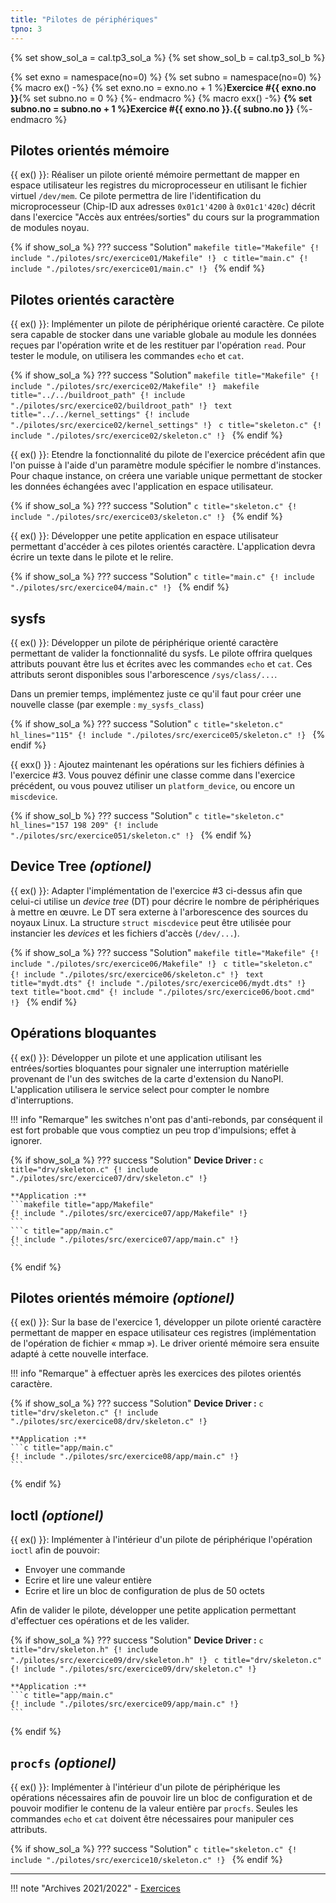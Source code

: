 ```yaml
---
title: "Pilotes de périphériques"
tpno: 3
---
```

{% set show_sol_a = cal.tp3_sol_a %}
{% set show_sol_b = cal.tp3_sol_b %}

{% set exno = namespace(no=0) %}
{% set subno = namespace(no=0) %}
{% macro ex() -%}
{% set exno.no = exno.no + 1 %}**Exercice #{{ exno.no }}**{% set subno.no = 0 %}
{%- endmacro %}
{% macro exx() -%}
**{% set subno.no = subno.no + 1 %}Exercice #{{ exno.no }}.{{ subno.no }}**
{%- endmacro %}

## Pilotes orientés mémoire

{{ ex() }}: Réaliser un pilote orienté mémoire permettant de mapper en espace utilisateur les registres du microprocesseur en utilisant le fichier virtuel `/dev/mem`. Ce pilote permettra de lire l'identification du microprocesseur (Chip-ID aux adresses `0x01c1'4200` à `0x01c1'420c`) décrit dans l'exercice "Accès aux entrées/sorties" du cours sur la programmation de modules noyau.

{% if show_sol_a %}
??? success "Solution"
    ```makefile title="Makefile"
    {! include "./pilotes/src/exercice01/Makefile" !}
    ```
    ```c title="main.c"
    {! include "./pilotes/src/exercice01/main.c" !}
    ```
{% endif %}

## Pilotes orientés caractère

{{ ex() }}: Implémenter un pilote de périphérique orienté caractère. Ce pilote sera capable de stocker dans une variable globale au module les données reçues par l'opération write et de les restituer par l'opération `read`. Pour tester le module, on utilisera les commandes `echo` et `cat`.

{% if show_sol_a %}
??? success "Solution"
    ```makefile title="Makefile"
    {! include "./pilotes/src/exercice02/Makefile" !}
    ```
    ```makefile title="../../buildroot_path"
    {! include "./pilotes/src/exercice02/buildroot_path" !}
    ```
    ```text title="../../kernel_settings"
    {! include "./pilotes/src/exercice02/kernel_settings" !}
    ```
    ```c title="skeleton.c"
    {! include "./pilotes/src/exercice02/skeleton.c" !}
    ```
{% endif %}

{{ ex() }}: Etendre la fonctionnalité du pilote de l'exercice précédent afin que l'on puisse à l'aide d'un paramètre module spécifier le nombre d'instances. Pour chaque instance, on créera une variable unique permettant de stocker les données échangées avec l'application en espace utilisateur.

{% if show_sol_a %}
??? success "Solution"
    ```c title="skeleton.c"
    {! include "./pilotes/src/exercice03/skeleton.c" !}
    ```
{% endif %}

{{ ex() }}: Développer une petite application en espace utilisateur permettant d'accéder à ces pilotes orientés caractère. L'application devra écrire un texte dans le pilote et le relire.

{% if show_sol_a %}
??? success "Solution"
    ```c title="main.c"
    {! include "./pilotes/src/exercice04/main.c" !}
    ```
{% endif %}

## sysfs

{{ ex() }}: Développer un pilote de périphérique orienté caractère permettant de valider la fonctionnalité du sysfs. Le pilote offrira quelques attributs pouvant être lus et écrites avec les commandes `echo` et `cat`. Ces attributs seront disponibles sous l'arborescence `/sys/class/...`.

Dans un premier temps, implémentez juste ce qu'il faut pour créer une nouvelle classe (par exemple : `my_sysfs_class`)

{% if show_sol_a %}
??? success "Solution"
    ```c title="skeleton.c" hl_lines="115"
    {! include "./pilotes/src/exercice05/skeleton.c" !}
    ```
{% endif %}


{{ exx() }} : Ajoutez maintenant les opérations sur les fichiers définies à l'exercice #3. Vous pouvez définir une classe
comme dans l'exercice précédent, ou vous pouvez utiliser un `platform_device`, ou encore un `miscdevice`.

{% if show_sol_b %}
??? success "Solution"
    ```c title="skeleton.c" hl_lines="157 198 209"
    {! include "./pilotes/src/exercice051/skeleton.c" !}
    ```
{% endif %}

## Device Tree _(optionel)_

{{ ex() }}:
Adapter l'implémentation de l'exercice #3 ci-dessus afin que celui-ci utilise un _device tree_ (DT) pour décrire le nombre de périphériques à mettre en œuvre. Le DT sera externe à l'arborescence des sources du noyaux Linux. La structure `struct miscdevice` peut être utilisée pour instancier les _devices_ et les fichiers d'accès (`/dev/...`).

{% if show_sol_a %}
??? success "Solution"
    ```makefile title="Makefile"
    {! include "./pilotes/src/exercice06/Makefile" !}
    ```
    ```c title="skeleton.c"
    {! include "./pilotes/src/exercice06/skeleton.c" !}
    ```
    ```text title="mydt.dts"
    {! include "./pilotes/src/exercice06/mydt.dts" !}
    ```
    ```text title="boot.cmd"
    {! include "./pilotes/src/exercice06/boot.cmd" !}
    ```
{% endif %}


## Opérations bloquantes

{{ ex() }}: Développer un pilote et une application utilisant les entrées/sorties bloquantes pour signaler une interruption matérielle provenant de l'un des switches de la carte d'extension du NanoPI. L'application utilisera le service select pour compter le nombre d'interruptions.

!!! info "Remarque"
    les switches n'ont pas d'anti-rebonds, par conséquent il est fort probable que vous comptiez un peu trop
    d'impulsions; effet à ignorer.

{% if show_sol_a %}
??? success "Solution"
    **Device Driver :**
    ```c title="drv/skeleton.c"
    {! include "./pilotes/src/exercice07/drv/skeleton.c" !}
    ```

    **Application :**
    ```makefile title="app/Makefile"
    {! include "./pilotes/src/exercice07/app/Makefile" !}
    ```
    ```c title="app/main.c"
    {! include "./pilotes/src/exercice07/app/main.c" !}
    ```
{% endif %}

## Pilotes orientés mémoire _(optionel)_

{{ ex() }}: Sur la base de l'exercice 1, développer un pilote orienté caractère permettant de mapper en espace utilisateur ces registres (implémentation de l'opération de fichier « mmap »). 
Le driver orienté mémoire sera ensuite adapté à cette nouvelle interface.

!!! info "Remarque"
    à effectuer après les exercices des pilotes orientés caractère.

{% if show_sol_a %}
??? success "Solution"
    **Device Driver :**
    ```c title="drv/skeleton.c"
    {! include "./pilotes/src/exercice08/drv/skeleton.c" !}
    ```

    **Application :**
    ```c title="app/main.c"
    {! include "./pilotes/src/exercice08/app/main.c" !}
    ```
{% endif %}

## Ioctl _(optionel)_

{{ ex() }}: Implémenter à l'intérieur d'un pilote de périphérique l'opération `ioctl` afin de pouvoir:

- Envoyer une commande
- Ecrire et lire une valeur entière
- Ecrire et lire un bloc de configuration de plus de 50 octets

Afin de valider le pilote, développer une petite application permettant d'effectuer ces opérations et de les valider. 

{% if show_sol_a %}
??? success "Solution"
    **Device Driver :**
    ```c title="drv/skeleton.h"
    {! include "./pilotes/src/exercice09/drv/skeleton.h" !}
    ```
    ```c title="drv/skeleton.c"
    {! include "./pilotes/src/exercice09/drv/skeleton.c" !}
    ```

    **Application :**
    ```c title="app/main.c"
    {! include "./pilotes/src/exercice09/app/main.c" !}
    ```
{% endif %}

## `procfs` _(optionel)_

{{ ex() }}: Implémenter à l'intérieur d'un pilote de périphérique les opérations nécessaires afin de pouvoir lire un bloc de configuration et de pouvoir modifier le contenu de la valeur entière par `procfs`. Seules les commandes `echo` et `cat` doivent être nécessaires pour manipuler ces attributs.

{% if show_sol_a %}
??? success "Solution"
    ```c title="skeleton.c"
    {! include "./pilotes/src/exercice10/skeleton.c" !}
    ```
{% endif %}

---

!!! note "Archives 2021/2022"
    - [Exercices](pilotes/sp.04.2_mas_csel_noyau_pilotes_exercices.pdf)
